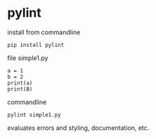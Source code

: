 # pylint

install from commandline
```
pip install pylint
```

file simple1.py
```
a = 1
b = 2
print(a)
print(B)
```

commandline
```
pylint simple1.py
```

evaluates errors and styling, documentation, etc.